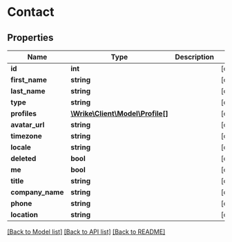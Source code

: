 # Contact

## Properties
Name | Type | Description | Notes
------------ | ------------- | ------------- | -------------
**id** | **int** |  | [optional] 
**first_name** | **string** |  | [optional] 
**last_name** | **string** |  | [optional] 
**type** | **string** |  | [optional] 
**profiles** | [**\Wrike\Client\Model\Profile[]**](Profile.md) |  | [optional] 
**avatar_url** | **string** |  | [optional] 
**timezone** | **string** |  | [optional] 
**locale** | **string** |  | [optional] 
**deleted** | **bool** |  | [optional] 
**me** | **bool** |  | [optional] 
**title** | **string** |  | [optional] 
**company_name** | **string** |  | [optional] 
**phone** | **string** |  | [optional] 
**location** | **string** |  | [optional] 

[[Back to Model list]](../README.md#documentation-for-models) [[Back to API list]](../README.md#documentation-for-api-endpoints) [[Back to README]](../README.md)


